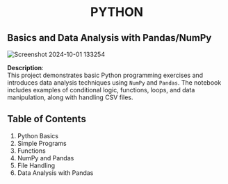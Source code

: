 <h1 align="center"><b> PYTHON</b></h1>

## Basics and Data Analysis with Pandas/NumPy
![Screenshot 2024-10-01 133254](https://github.com/user-attachments/assets/de4a4141-5a1e-4f8c-be6c-4108e2c7104a)

**Description**:  
This project demonstrates basic Python programming exercises and introduces data analysis techniques using `NumPy` and `Pandas`. 
The notebook includes examples of conditional logic, functions, loops, and data manipulation, along with handling CSV files.

## Table of Contents

1. Python Basics
2. Simple Programs
3. Functions
4. NumPy and Pandas
5. File Handling
6. Data Analysis with Pandas
